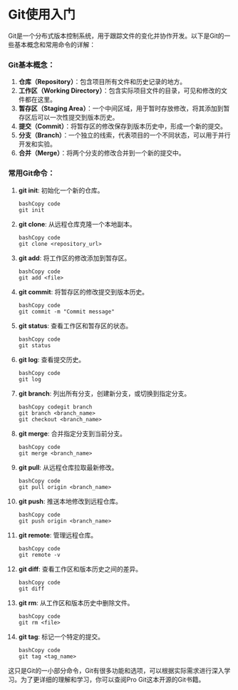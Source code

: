 # Git使用入门


Git是一个分布式版本控制系统，用于跟踪文件的变化并协作开发。以下是Git的一些基本概念和常用命令的详解：

### Git基本概念：

1. **仓库（Repository）**：包含项目所有文件和历史记录的地方。
2. **工作区（Working Directory）**：包含实际项目文件的目录，可见和修改的文件都在这里。
3. **暂存区（Staging Area）**：一个中间区域，用于暂时存放修改，将其添加到暂存区后可以一次性提交到版本历史。
4. **提交（Commit）**：将暂存区的修改保存到版本历史中，形成一个新的提交。
5. **分支（Branch）**：一个独立的线索，代表项目的一个不同状态，可以用于并行开发和实验。
6. **合并（Merge）**：将两个分支的修改合并到一个新的提交中。

### 常用Git命令：

1. **git init**: 初始化一个新的仓库。

   ```
   bashCopy code
   git init
   ```

2. **git clone**: 从远程仓库克隆一个本地副本。

   ```
   bashCopy code
   git clone <repository_url>
   ```

3. **git add**: 将工作区的修改添加到暂存区。

   ```
   bashCopy code
   git add <file>
   ```

4. **git commit**: 将暂存区的修改提交到版本历史。

   ```
   bashCopy code
   git commit -m "Commit message"
   ```

5. **git status**: 查看工作区和暂存区的状态。

   ```
   bashCopy code
   git status
   ```

6. **git log**: 查看提交历史。

   ```
   bashCopy code
   git log
   ```

7. **git branch**: 列出所有分支，创建新分支，或切换到指定分支。

   ```
   bashCopy codegit branch
   git branch <branch_name>
   git checkout <branch_name>
   ```

8. **git merge**: 合并指定分支到当前分支。

   ```
   bashCopy code
   git merge <branch_name>
   ```

9. **git pull**: 从远程仓库拉取最新修改。

   ```
   bashCopy code
   git pull origin <branch_name>
   ```

10. **git push**: 推送本地修改到远程仓库。

    ```
    bashCopy code
    git push origin <branch_name>
    ```

11. **git remote**: 管理远程仓库。

    ```
    bashCopy code
    git remote -v
    ```

12. **git diff**: 查看工作区和版本历史之间的差异。

    ```
    bashCopy code
    git diff
    ```

13. **git rm**: 从工作区和版本历史中删除文件。

    ```
    bashCopy code
    git rm <file>
    ```

14. **git tag**: 标记一个特定的提交。

    ```
    bashCopy code
    git tag <tag_name>
    ```

这只是Git的一小部分命令，Git有很多功能和选项，可以根据实际需求进行深入学习。为了更详细的理解和学习，你可以查阅Pro Git这本开源的Git书籍。